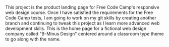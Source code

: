 This project is the product landing page for Free Code Camp's responsive web design course. Once I have satisfied the requirements for the Free Code Camp tests, I am going to work on my git skills by creating another branch and continuing to tweak this project as I learn more advanced web development skills. 
This is the home page for a fictional web design company called "B-Minus Design" centered around a classroom type theme to go along with the name.
